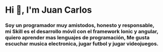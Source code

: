 <div id="header" aling="center">
    <h1 aling="center"> Hi 👋, I'm Juan Carlos</h1>
    <h3 aling="center"> Soy un programador muy amistodos, honesto y responsable, mi Skill es el desarrollo móvil con el
        framework Ionic y angular, quiero aprender mas lenguajes de programación,
        Me gusta escuchar musica electronica, jugar futbol y jugar videojuegos. </h3>
</div>

<!--
**JuanCarlosLT/JuanCarlosLT** is a ✨ _special_ ✨ repository because its `README.md` (this file) appears on your GitHub profile.

Here are some ideas to get you started:

- 🔭 I’m currently working on ...
- 🌱 I’m currently learning ...
- 👯 I’m looking to collaborate on ...
- 🤔 I’m looking for help with ...
- 💬 Ask me about ...
- 📫 How to reach me: ...
- 😄 Pronouns: ...
- ⚡ Fun fact: ...
-->
